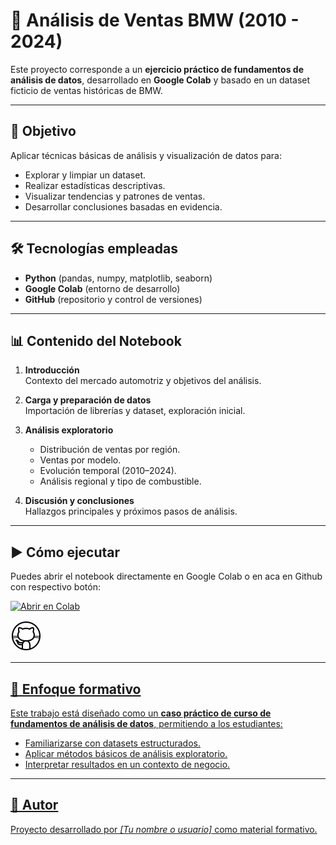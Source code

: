 # 🚗 Análisis de Ventas BMW (2010 - 2024)

Este proyecto corresponde a un **ejercicio práctico de fundamentos de análisis de datos**, desarrollado en **Google Colab** y basado en un dataset ficticio de ventas históricas de BMW.  

---

## 📌 Objetivo
Aplicar técnicas básicas de análisis y visualización de datos para:
- Explorar y limpiar un dataset.
- Realizar estadísticas descriptivas.
- Visualizar tendencias y patrones de ventas.
- Desarrollar conclusiones basadas en evidencia.

---

## 🛠️ Tecnologías empleadas
- **Python** (pandas, numpy, matplotlib, seaborn)
- **Google Colab** (entorno de desarrollo)
- **GitHub** (repositorio y control de versiones)

---

## 📊 Contenido del Notebook
1. **Introducción**  
   Contexto del mercado automotriz y objetivos del análisis.

2. **Carga y preparación de datos**  
   Importación de librerías y dataset, exploración inicial.

3. **Análisis exploratorio**  
   - Distribución de ventas por región.  
   - Ventas por modelo.  
   - Evolución temporal (2010–2024).  
   - Análisis regional y tipo de combustible.  

4. **Discusión y conclusiones**  
   Hallazgos principales y próximos pasos de análisis.

---

## ▶️ Cómo ejecutar
Puedes abrir el notebook directamente en Google Colab o en aca en Github con respectivo botón:  

[![Abrir en Colab](https://colab.research.google.com/assets/colab-badge.svg)](https://colab.research.google.com/drive/17dJM-p9yLXAKC7eizRXprayu_rkOX8e6?usp=sharing)


<img src="./data/icons8-github.gif"> <a href="https://github.com/angsoto88/Portafolio/blob/main/Python/Ventas_BMW_2010_2024.ipynb">




---

## 🎯 Enfoque formativo
Este trabajo está diseñado como un **caso práctico de curso de fundamentos de análisis de datos**, permitiendo a los estudiantes:
- Familiarizarse con datasets estructurados.
- Aplicar métodos básicos de análisis exploratorio.
- Interpretar resultados en un contexto de negocio.

---

## 📌 Autor
Proyecto desarrollado por *[Tu nombre o usuario]* como material formativo.
